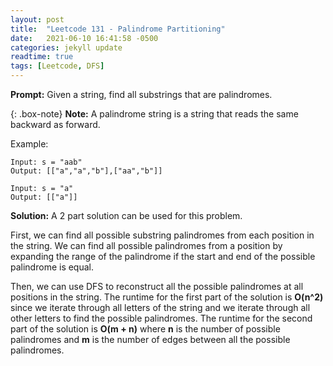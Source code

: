 ```yaml
---
layout: post
title:  "Leetcode 131 - Palindrome Partitioning"
date:   2021-06-10 16:41:58 -0500
categories: jekyll update
readtime: true
tags: [Leetcode, DFS]
---
```

**Prompt:** Given a string, find all substrings that are palindromes.

{: .box-note}
**Note:** A palindrome string is a string that reads the same backward as forward.

Example: 

~~~
Input: s = "aab"
Output: [["a","a","b"],["aa","b"]]
~~~

~~~
Input: s = "a"
Output: [["a"]]
~~~

**Solution:** A 2 part solution can be used for this problem. 

First, we can find all possible substring palindromes from each position in the string. We can find all possible palindromes from a position by expanding the range of the palindrome if the start and end of the possible palindrome is equal. 

Then, we can use DFS to reconstruct all the possible palindromes at all positions in the string. The runtime for the first part of the solution is **O(n^2)** since we iterate through all letters of the string and we iterate through all other letters to find the possible palindromes. The runtime for the second part of the solution is **O(m + n)** where **n** is the number of possible palindromes and **m** is the number of edges between all the possible palindromes.



